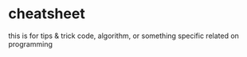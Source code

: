 # cheatsheet
this is for tips &amp; trick code, algorithm, or something specific related on programming
